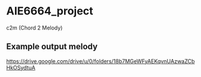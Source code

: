 # AIE6664_project
c2m (Chord 2 Melody)

## Example output melody
https://drive.google.com/drive/u/0/folders/18b7MGeWFyAEKqvnUAzwaZCbHkOSydtuA
